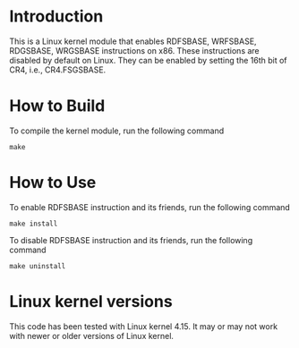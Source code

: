 # Introduction

This is a Linux kernel module that enables RDFSBASE, WRFSBASE, RDGSBASE, WRGSBASE instructions on x86. These instructions are disabled by default on Linux. They can be enabled by setting the 16th bit of CR4, i.e., CR4.FSGSBASE.

# How to Build

To compile the kernel module, run the following command

    make

# How to Use

To enable RDFSBASE instruction and its friends, run the following command

    make install

To disable RDFSBASE instruction and its friends, run the following command

    make uninstall

# Linux kernel versions

This code has been tested with Linux kernel 4.15. It may or may not work with newer or older versions of Linux kernel.

